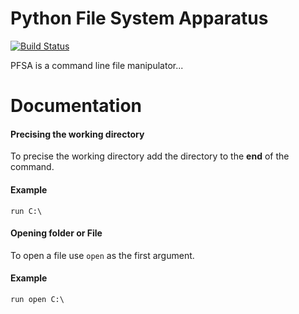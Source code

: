 # Python File System Apparatus

[![Build Status](https://dev.azure.com/louisdalibard/PFSA/_apis/build/status/TTACTICAL.PFSA?branchName=master)](https://dev.azure.com/louisdalibard/PFSA/_build/latest?definitionId=1&branchName=master)

PFSA is a command line file manipulator...

# Documentation
#### Precising the working directory
To precise the working directory add the directory to the **end** of the command.

#### Example
`
run C:\
`

#### Opening folder or File
To open a file use `open` as the first argument.

####  Example
`
run open C:\
`

